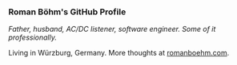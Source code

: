 ### Roman Böhm's GitHub Profile

_Father, husband, AC/DC listener, software engineer. Some of it professionally._

Living in Würzburg, Germany. More thoughts at [romanboehm.com](https://www.romanboehm.com).
